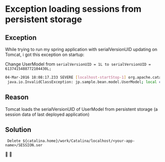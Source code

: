 # Exception loading sessions from persistent storage

## Exception
While trying to run my spring application with serialVersionUID updating on Tomcat, i got this exception on startup:

Change UserModel from `serialVersionUID = 1L to serialVersionUID = 6137415488772104430L;`

```bash
04-Mar-2016 18:08:17.233 SEVERE [localhost-startStop-1] org.apache.catalina.session.StandardManager.startInternal Exception loading sessions from persistent storage
 java.io.InvalidClassException: jp.sample.bean.model.UserModel; local class incompatible: stream classdesc serialVersionUID = -2535179337713336941, local class serialVersionUID = 6137415488772104430
```

## Reason
Tomcat loads the serialVersionUID of UserModel from persistent storage (a session data of last deployed application)

## Solution
```
 Delete ${catalina.home}/work/Catalina/localhost/<your-app-name>/SESSION.ser
```

:beer: :beer:
